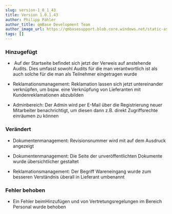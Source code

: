 ```yaml
---
slug: version-1_0_1_43
title: Version 1.0.1.43
author: Philipp Pähler
author_title: qmBase Development Team
author_image_url: https://qmbasesupport.blob.core.windows.net/static-assets/img/persons/paehler_round.png
tags: []
---
```

### Hinzugefügt

*    Auf der Startseite befindet sich jetzt der Verweis auf anstehende Audits. Dies umfasst sowohl Audits für die man verantwortlich ist als auch solche für die man als Teilnehmer eingetragen wurde

*   Reklamationsmanagement: Reklamation lassen sich jetzt untereinander verknüpfen, um bspw. eine Verknüpfung von Lieferanten mit Kundenreklamationen abzubilden

*   Adminbereich: Der Admin wird per E-Mail über die Registrierung neuer Mitarbeiter benachrichtigt, um diesen dann z.B. direkt Zugriffsrechte einräumen zu können

### Verändert

*   Dokumentenmanagement: Revisionsnummer wird mit auf dem Ausdruck angezeigt

*   Dokumentenmanagement: Die Seite der unveröffentlichten Dokumente wurde übersichtlicher gestaltet

*   Reklamationsmanagement: Der Begriff Wareneingang wurde zum besseren Verständnis überall in Lieferant umbenannt

### Fehler behoben

*   Ein Fehler beimHinzufügen und von Vertretungsregelungen im Bereich Personal wurde behoben